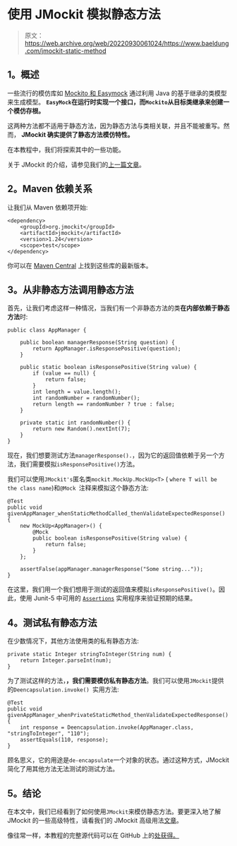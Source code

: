 # 使用 JMockit 模拟静态方法

> 原文：<https://web.archive.org/web/20220930061024/https://www.baeldung.com/jmockit-static-method>

## 1。概述

一些流行的模仿库如 [Mockito 和 Easymock](/web/20221128042548/https://www.baeldung.com/mockito-vs-easymock-vs-jmockit) 通过利用 Java 的基于继承的类模型来生成模型。 **`EasyMock`在运行时实现一个接口，而`Mockito`从目标类继承来创建一个模仿存根。**

这两种方法都不适用于静态方法，因为静态方法与类相关联，并且不能被重写。然而， **JMockit 确实提供了静态方法模仿特性。**

在本教程中，我们将探索其中的一些功能。

关于 JMockit 的介绍，请参见我们的[上一篇文章](/web/20221128042548/https://www.baeldung.com/jmockit-101)。

## 2。Maven 依赖关系

让我们从 Maven 依赖项开始:

```
<dependency>
    <groupId>org.jmockit</groupId>
    <artifactId>jmockit</artifactId>
    <version>1.24</version>
    <scope>test</scope>
</dependency>
```

你可以在 [Maven Central](https://web.archive.org/web/20221128042548/https://search.maven.org/classic/#search%7Cgav%7C1%7Ca%3A%22jmockit%22) 上找到这些库的最新版本。

## 3。从非静态方法调用静态方法

首先，让我们考虑这样一种情况，当我们有一个非静态方法的类**在内部依赖于静态方法**时:

```
public class AppManager {

    public boolean managerResponse(String question) {
        return AppManager.isResponsePositive(question);
    }

    public static boolean isResponsePositive(String value) {
        if (value == null) {
            return false;
        }
        int length = value.length();
        int randomNumber = randomNumber();
        return length == randomNumber ? true : false;
    }

    private static int randomNumber() {
        return new Random().nextInt(7);
    }
}
```

现在，我们想要测试方法`managerResponse().`，因为它的返回值依赖于另一个方法，我们需要模拟`isResponsePositive()`方法。

我们可以使用`JMockit's`匿名类`mockit.MockUp.MockUp<T>` ( `where T will be the class name`)和`@Mock `注释来模拟这个静态方法:

```
@Test
public void givenAppManager_whenStaticMethodCalled_thenValidateExpectedResponse() {
    new MockUp<AppManager>() {
        @Mock
        public boolean isResponsePositive(String value) {
            return false;
        }
    };

    assertFalse(appManager.managerResponse("Some string..."));
}
```

在这里，我们用一个我们想用于测试的返回值来模拟`isResponsePositive()`。因此，使用 Junit-5 中可用的 [`Assertions`](/web/20221128042548/https://www.baeldung.com/junit-5-preview#new) 实用程序来验证预期的结果。

## 4。测试私有静态方法

在少数情况下，其他方法使用类的私有静态方法:

```
private static Integer stringToInteger(String num) {
    return Integer.parseInt(num);
}
```

为了测试这样的方法，**，我们需要模仿私有静态方法**。我们可以使用`JMockit`提供的`Deencapsulation.invoke() `实用方法:

```
@Test
public void givenAppManager_whenPrivateStaticMethod_thenValidateExpectedResponse() {
    int response = Deencapsulation.invoke(AppManager.class, "stringToInteger", "110");
    assertEquals(110, response);
}
```

顾名思义，它的用途是`de-encapsulate`一个对象的状态。通过这种方式，JMockit 简化了用其他方法无法测试的测试方法。

## 5。结论

在本文中，我们已经看到了如何使用`JMockit`来模仿静态方法。要更深入地了解 JMockit 的一些高级特性，请看我们的 JMockit 高级用法[文章](/web/20221128042548/https://www.baeldung.com/jmockit-advanced-usage)。

像往常一样，本教程的完整源代码可以在 GitHub 上的[处获得。](https://web.archive.org/web/20221128042548/https://github.com/eugenp/tutorials/tree/master/testing-modules/mocks)